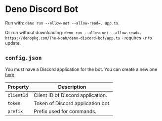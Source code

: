 # Deno Discord Bot

Run with: `deno run --allow-net --allow-read=. app.ts`.

Or run without downloading: `deno run --allow-net --allow-read=. https://denopkg.com/The-Noah/deno-discord-bot/app.ts` - requires `-r` to update.

## `config.json`

You must have a Discord application for the bot. You can create a new one [here](https://discord.com/developers/applications).

| Property   | Description |
| ---------- | ----------- |
| `clientId` | Client ID of Discord application. |
| `token`    | Token of Discord application bot. |
| `prefix`   | Prefix used for commands. |
